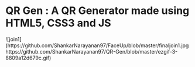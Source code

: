 <h1> QR Gen : A QR Generator made using HTML5, CSS3 and JS </h1>
![join1](https://github.com/ShankarNarayanan97/FaceUp/blob/master/finaljoin1.jpghttps://github.com/ShankarNarayanan97/QR-Gen/blob/master/ezgif-3-8809a12d679c.gif)
